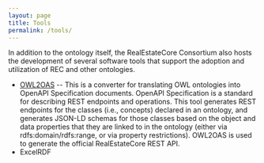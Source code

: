 ```yaml
---
layout: page
title: Tools
permalink: /tools/
---
```


In addition to the ontology itself, the RealEstateCore Consortium also hosts the development of several software tools that support the adoption and utilization of REC and other ontologies.

* [OWL2OAS](/OWL2OAS/) -- This is a converter for translating 
OWL ontologies into OpenAPI Specification documents. 
OpenAPI Specification is a standard for describing 
REST endpoints and operations. This tool generates 
REST endpoints for the classes (i.e., concepts) 
declared in an ontology, and generates JSON-LD 
schemas for those classes based on the object and 
data properties that they are linked to in the 
ontology (either via rdfs:domain/rdfs:range, or 
via property restrictions). OWL2OAS is used to 
generate the official RealEstateCore REST API. 
* ExcelRDF
